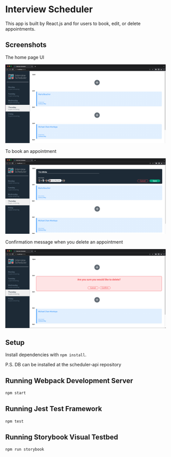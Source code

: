 # Interview Scheduler

This app is built by React.js and for users to book, edit, or delete appointments.

## Screenshots

The home page UI

!["Home Page"](./docs/HomePage.png)

To book an appointment

!["To Book Appointment"](./docs/BookAppointment.png)

Confirmation message when you delete an appointment

!["To Delete Appointment"](./docs/DeleteAppointment.png)

## Setup

Install dependencies with `npm install`.

P.S. DB can be installed at the scheduler-api repository

## Running Webpack Development Server

```sh
npm start
```

## Running Jest Test Framework

```sh
npm test
```

## Running Storybook Visual Testbed

```sh
npm run storybook
```
